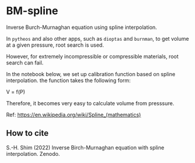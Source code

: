 # BM-spline

Inverse Burch-Murnaghan equation using spline interpolation.

In `pytheos` and also other apps, such as `dioptas` and `burnman`, to get volume at a given pressure, root search is used.  

However, for extremely incompressible or compressible materials, root search can fail.

In the notebook below, we set up calibration function based on spline interpolation. the function takes the following form:

V = f(P)

Therefore, it becomes very easy to calculate volume from presssure.

Ref: https://en.wikipedia.org/wiki/Spline_(mathematics)

## How to cite

S.-H. Shim (2022) Inverse Birch-Murnaghan equation with spline interpolation. Zenodo.
